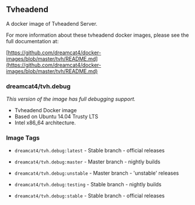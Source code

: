## Tvheadend

A docker image of Tvheadend Server.

For more information about these tvheadend docker images, please see the full documentation at:

[https://github.com/dreamcat4/docker-images/blob/master/tvh/README.md](https://github.com/dreamcat4/docker-images/blob/master/tvh/README.md)

### dreamcat4/tvh.debug

*This version of the image has full debugging support.*

* Tvheadend Docker image
* Based on Ubuntu 14.04 Trusty LTS
* Intel x86_64 architecture.


### Image Tags

* `dreamcat4/tvh.debug:latest` - Stable branch - official releases

* `dreamcat4/tvh.debug:master` - Master branch - nightly builds

* `dreamcat4/tvh.debug:unstable` - Master branch - 'unstable' releases

* `dreamcat4/tvh.debug:testing` - Stable branch - nightly builds

* `dreamcat4/tvh.debug:stable` - Stable branch - official releases


